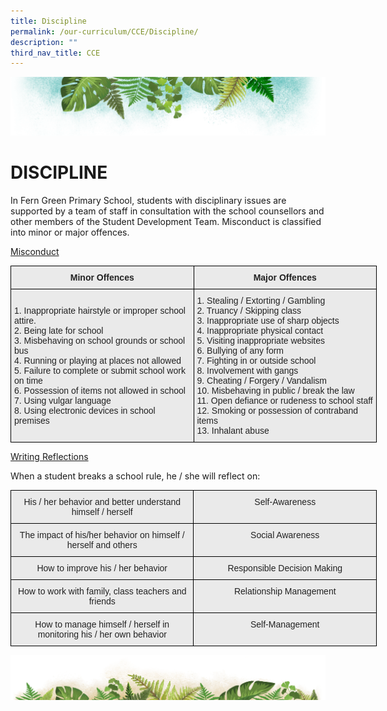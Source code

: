 ```yaml
---
title: Discipline
permalink: /our-curriculum/CCE/Discipline/
description: ""
third_nav_title: CCE
---
```

![](/images/Banner.png)

# **DISCIPLINE**

In Fern Green Primary School, students with disciplinary issues are supported by a team of staff in consultation with the school counsellors and other members of the Student Development Team. Misconduct is classified into minor or major offences.  
  

<u> Misconduct </u>

<style type="text/css">
.tg  {border-collapse:collapse;border-spacing:0;}
.tg td{border-color:black;border-style:solid;border-width:1px;font-family:Arial, sans-serif;font-size:14px;
  overflow:hidden;padding:10px 5px;word-break:normal;}
.tg th{border-color:black;border-style:solid;border-width:1px;font-family:Arial, sans-serif;font-size:14px;
  font-weight:normal;overflow:hidden;padding:10px 5px;word-break:normal;}
.tg .tg-n4qt{background-color:#EAEAEA;color:#222;font-weight:bold;text-align:center;vertical-align:top}
.tg .tg-y7qa{background-color:#EAEAEA;color:#222;text-align:left;vertical-align:top}
.tg .tg-av4e{background-color:#EAEAEA;color:#222;font-size:100%;font-weight:bold;text-align:center;vertical-align:top}
</style>
<table class="tg" style="undefined;table-layout: fixed; width: 586px">
<colgroup>
<col style="width: 293px">
<col style="width: 293px">
</colgroup>
<thead>
  <tr>
    <th class="tg-av4e">Minor Offences<br></th>
    <th class="tg-n4qt">Major Offences<br></th>
  </tr>
</thead>
<tbody>
  <tr>
    <td class="tg-y7qa"><br>1. Inappropriate hairstyle or improper school      attire.<br>2. Being late for school<br>3. Misbehaving on school grounds or school      bus<br>4. Running or playing at places not allowed<br>5. Failure to complete or submit school work      on time<br>6. Possession of items not allowed in school<br>7. Using vulgar language<br>8. Using electronic devices in school                  premises<br></td>
    <td class="tg-y7qa">1. Stealing / Extorting / Gambling<br>2. Truancy / Skipping class<br>3. Inappropriate use of sharp objects<br>4. Inappropriate physical contact<br>5. Visiting inappropriate websites<br>6. Bullying of any form<br>7. Fighting in or outside school<br>8. Involvement with gangs<br>9. Cheating / Forgery / Vandalism<br>10. Misbehaving in public / break the law<br>11. Open defiance or rudeness to school staff<br>12. Smoking or possession of contraband            items<br>13. Inhalant abuse</td>
  </tr>
</tbody>
</table>


<u> Writing Reflections </u>

When a student breaks a school rule, he / she will reflect on:

<style type="text/css">
.tg  {border-collapse:collapse;border-spacing:0;}
.tg td{border-color:black;border-style:solid;border-width:1px;font-family:Arial, sans-serif;font-size:14px;
  overflow:hidden;padding:10px 5px;word-break:normal;}
.tg th{border-color:black;border-style:solid;border-width:1px;font-family:Arial, sans-serif;font-size:14px;
  font-weight:normal;overflow:hidden;padding:10px 5px;word-break:normal;}
.tg .tg-ii8k{background-color:#EAEAEA;color:#222;text-align:center;vertical-align:top}
</style>
<table class="tg" style="undefined;table-layout: fixed; width: 586px">
<colgroup>
<col style="width: 293px">
<col style="width: 293px">
</colgroup>
<thead>
  <tr>
    <th class="tg-ii8k">His / her behavior and better understand himself / herself</th>
    <th class="tg-ii8k">Self-Awareness</th>
  </tr>
</thead>
<tbody>
  <tr>
    <td class="tg-ii8k">The impact of his/her behavior on himself / herself and others</td>
    <td class="tg-ii8k">Social Awareness</td>
  </tr>
  <tr>
    <td class="tg-ii8k">How to improve his / her behavior</td>
    <td class="tg-ii8k">Responsible Decision Making</td>
  </tr>
  <tr>
    <td class="tg-ii8k">How to work with family, class teachers and friends</td>
    <td class="tg-ii8k">Relationship Management</td>
  </tr>
  <tr>
    <td class="tg-ii8k">How to manage himself / herself in monitoring his / her own behavior</td>
    <td class="tg-ii8k">Self-Management</td>
  </tr>
</tbody>
</table>

![](/images/bg-bottom.png)